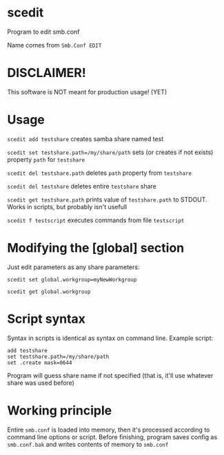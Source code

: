 # scedit
Program to edit smb.conf

Name comes from `Smb.Conf EDIT`
# DISCLAIMER!
This software is NOT meant for production usage! (YET)
# Usage
`scedit add testshare` creates samba share named test

`scedit set testshare.path=/my/share/path` sets (or creates if not exists) property `path` for `testshare`

`scedit del testshare.path` deletes `path` property from `testshare`

`scedit del testshare` deletes entire `testshare` share

`scedit get testshare.path` prints value of `testshare.path` to STDOUT.
Works in scripts, but probably isn't usefull

`scedit f testscript` executes commands from file `testscript`

# Modifying the [global] section
Just edit parameters as any share parameters:

`scedit set global.workgroup=myNewWorkgroup`

`scedit get global.workgroup`

# Script syntax
Syntax in scripts is identical as syntax on command line. Example script:
```
add testshare
set testshare.path=/my/share/path
set .create mask=0644
```
Program will guess share name if not specified (that is, it'll use whatever share was used before)
# Working principle
Entire `smb.conf` is loaded into memory, then it's processed according to command line options or script.
Before finishing, program saves config as `smb.conf.bak` and writes contents of memory to `smb.conf`
